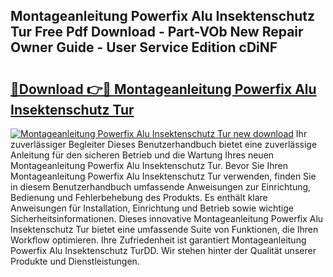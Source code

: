 ## Montageanleitung Powerfix Alu Insektenschutz Tur Free Pdf Download - Part-VOb New Repair Owner Guide - User Service Edition cDiNF

# <h2><a href="http://df7w56.blite.top/?on=Montageanleitung+Powerfix+Alu+Insektenschutz+Tur">🔗Download 👉🔴 Montageanleitung Powerfix Alu Insektenschutz Tur</a></h2>

[![Montageanleitung Powerfix Alu Insektenschutz Tur new download](https://i.imgur.com/lujVjoI.png)](http://df7w56.blite.top/?on=Montageanleitung+Powerfix+Alu+Insektenschutz+Tur)
Ihr zuverlässiger Begleiter Dieses Benutzerhandbuch bietet eine zuverlässige Anleitung für den sicheren Betrieb und die Wartung Ihres neuen Montageanleitung Powerfix Alu Insektenschutz Tur. Bevor Sie Ihren Montageanleitung Powerfix Alu Insektenschutz Tur verwenden, finden Sie in diesem Benutzerhandbuch umfassende Anweisungen zur Einrichtung, Bedienung und Fehlerbehebung des Produkts. Es enthält klare Anweisungen für Installation, Einrichtung und Betrieb sowie wichtige Sicherheitsinformationen. Dieses innovative Montageanleitung Powerfix Alu Insektenschutz Tur bietet eine umfassende Suite von Funktionen, die Ihren Workflow optimieren. Ihre Zufriedenheit ist garantiert Montageanleitung Powerfix Alu Insektenschutz TurDD. Wir stehen hinter der Qualität unserer Produkte und Dienstleistungen.
